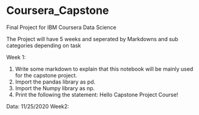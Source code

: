 # Coursera_Capstone
Final Project for IBM Coursera Data Science

The Project will have 5 weeks and seperated by Markdowns and sub categories depending on task

Week 1: 
1) Write some markdown to explain that this notebook will be mainly used for the capstone project.
2) Import the pandas library as pd.
3) Import the Numpy library as np.
4) Print the following the statement: Hello Capstone Project Course!

Data: 11/25/2020
Week2:

